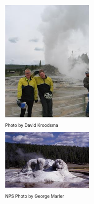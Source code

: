 ![Grotto-dk](../images/Grotto-dk.JPG)

 Photo by David Kroodsma

![Grotto Geyser](../images/GrottoGeyser.jpg)

NPS Photo by George Marler
